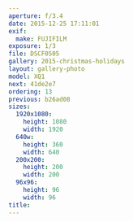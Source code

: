 ```yaml
---
aperture: f/3.4
date: 2015-12-25 17:11:01
exif:
  make: FUJIFILM
exposure: 1/3
file: DSCF0505
gallery: 2015-christmas-holidays
layout: gallery-photo
model: XQ1
next: 41de2e7
ordering: 13
previous: b26ad08
sizes:
  1920x1080:
    height: 1080
    width: 1920
  640w:
    height: 360
    width: 640
  200x200:
    height: 200
    width: 200
  96x96:
    height: 96
    width: 96
title: 
---
```

